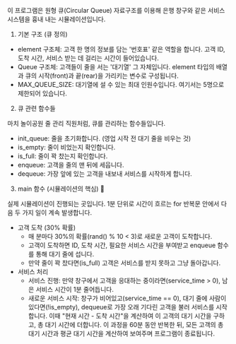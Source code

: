 이 프로그램은 원형 큐(Circular Queue) 자료구조를 이용해 은행 창구와 같은 서비스 시스템을 흉내 내는 시뮬레이션입니다.

1. 기본 구조 (큐 정의)

* element 구조체: 고객 한 명의 정보를 담는 '번호표' 같은 역할을 합니다. 고객 ID, 도착 시간, 서비스 받는 데 걸리는 시간이 들어있습니다.
* Queue 구조체: 고객들이 줄을 서는 '대기열' 그 자체입니다. element 타입의 배열과 큐의 시작(front)과 끝(rear)을 가리키는 변수로 구성됩니다.
* MAX_QUEUE_SIZE: 대기열에 설 수 있는 최대 인원수입니다. 여기서는 5명으로 제한되어 있습니다.

2. 큐 관련 함수들

마치 놀이공원 줄 관리 직원처럼, 큐를 관리하는 함수들입니다.
* init_queue: 줄을 초기화합니다. (영업 시작 전 대기 줄을 비우는 것)
* is_empty: 줄이 비었는지 확인합니다.
* is_full: 줄이 꽉 찼는지 확인합니다.
* enqueue: 고객을 줄의 맨 뒤에 세웁니다.
* dequeue: 가장 앞에 있는 고객을 내보내 서비스를 시작하게 합니다.

3. main 함수 (시뮬레이션의 핵심) 🏦

실제 시뮬레이션이 진행되는 곳입니다. 1분 단위로 시간이 흐르는 for 반복문 안에서 다음 두 가지 일이 계속 발생합니다.
* 고객 도착 (30% 확률)
    * 매 분마다 30%의 확률(rand() % 10 < 3)로 새로운 고객이 도착합니다.
    * 고객이 도착하면 ID, 도착 시간, 필요한 서비스 시간을 부여받고 enqueue 함수를 통해 대기 줄에 섭니다.
    * 만약 줄이 꽉 찼다면(is_full) 고객은 서비스를 받지 못하고 그냥 돌아갑니다.
* 서비스 처리
    * 서비스 진행: 만약 창구에서 고객을 응대하는 중이라면(service_time > 0), 남은 서비스 시간이 1분 줄어듭니다.
    * 새로운 서비스 시작: 창구가 비어있고(service_time == 0), 대기 줄에 사람이 있다면(!is_empty), dequeue로 가장 오래 기다린 고객을 불러 서비스를 시작합니다. 이때 "현재 시간 - 도착 시간"을 계산하여 이 고객의 대기 시간을 구하고, 총 대기 시간에 더합니다.
이 과정을 60분 동안 반복한 뒤, 모든 고객의 총 대기 시간과 평균 대기 시간을 계산하여 보여주며 프로그램이 종료됩니다.
